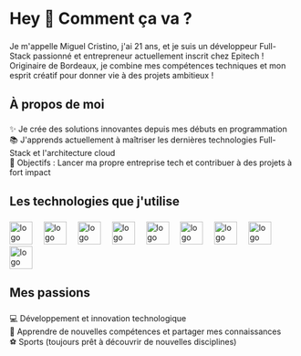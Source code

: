 <h1 align="left">Hey 👋 Comment ça va ?</h1>

###

<p align="left">Je m'appelle Miguel Cristino, j'ai 21 ans, et je suis un développeur Full-Stack passionné et entrepreneur actuellement inscrit chez Epitech ! Originaire de Bordeaux, je combine mes compétences techniques et mon esprit créatif pour donner vie à des projets ambitieux !</p>

###

<h2 align="left">À propos de moi</h2>

###

<p align="left">✨ Je crée des solutions innovantes depuis mes débuts en programmation<br>📚 J'apprends actuellement à maîtriser les dernières technologies Full-Stack et l'architecture cloud<br>🎯 Objectifs : Lancer ma propre entreprise tech et contribuer à des projets à fort impact

###

<h2 align="left">Les technologies que j'utilise</h2>

###

<div align="left">
  <img src="https://cdn.jsdelivr.net/gh/devicons/devicon/icons/javascript/javascript-original.svg" height="40" alt="logo javascript" />
  <img width="12" />
  <img src="https://cdn.jsdelivr.net/gh/devicons/devicon/icons/typescript/typescript-original.svg" height="40" alt="logo typescript" />
  <img width="12" />
  <img src="https://cdn.jsdelivr.net/gh/devicons/devicon/icons/react/react-original.svg" height="40" alt="logo react" />
  <img width="12" />
  <img src="https://cdn.jsdelivr.net/gh/devicons/devicon/icons/nextjs/nextjs-original.svg" height="40" alt="logo nextjs" />
  <img width="12" />
  <img src="https://cdn.jsdelivr.net/gh/devicons/devicon/icons/nodejs/nodejs-original.svg" height="40" alt="logo nodejs" />
  <img width="12" />
  <img src="https://cdn.jsdelivr.net/gh/devicons/devicon/icons/nestjs/nestjs-original.svg" height="40" alt="logo nestjs" />
  <img width="12" />
  <img src="https://cdn.jsdelivr.net/gh/devicons/devicon/icons/jest/jest-plain.svg" height="40" alt="logo jest" />
  <img width="12" />
  <img src="https://cdn.jsdelivr.net/gh/devicons/devicon/icons/docker/docker-original.svg" height="40" alt="logo docker" />
  <img width="12" />
  <img src="https://cdn.jsdelivr.net/gh/devicons/devicon/icons/postgresql/postgresql-original.svg" height="40" alt="logo postgresql" />
</div>

###

<h2 align="left">Mes passions</h2>

###

<p align="left">💻 Développement et innovation technologique<br>📖 Apprendre de nouvelles compétences et partager mes connaissances<br>⚽ Sports (toujours prêt à découvrir de nouvelles disciplines)</p>

